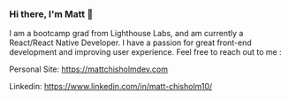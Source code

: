 ### Hi there, I'm Matt 👋

I am a bootcamp grad from Lighthouse Labs, and am currently a React/React Native Developer. I have a passion for great front-end development and improving user experience. Feel free to reach out to me : 

Personal Site: https://mattchisholmdev.com


Linkedin: https://www.linkedin.com/in/matt-chisholm10/


<!--
**Matt-Chisholm/Matt-Chisholm** is a ✨ _special_ ✨ repository because its `README.md` (this file) appears on your GitHub profile.

Here are some ideas to get you started:

- 🔭 I’m currently working on ...
- 🌱 I’m currently learning ...
- 👯 I’m looking to collaborate on ...
- 🤔 I’m looking for help with ...
- 💬 Ask me about ...
- 📫 How to reach me: ...
- 😄 Pronouns: ...
- ⚡ Fun fact: ...
-->
